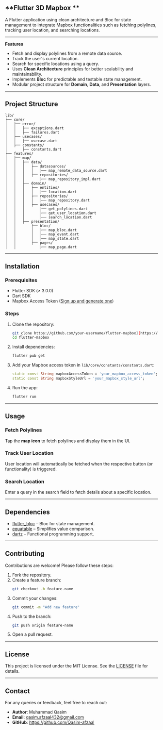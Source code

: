 ## **Flutter 3D Mapbox **

A Flutter application using clean architecture and Bloc for state management to integrate Mapbox functionalities such as fetching polylines, tracking user location, and searching locations.

---

 **Features**
- Fetch and display polylines from a remote data source.
- Track the user's current location.
- Search for specific locations using a query.
- Uses **Clean Architecture** principles for better scalability and maintainability.
- Implements **Bloc** for predictable and testable state management.
- Modular project structure for **Domain**, **Data**, and **Presentation** layers.

---

## **Project Structure**
```plaintext
lib/
├── core/
│   ├── error/
│   │   ├── exceptions.dart
│   │   ├── failures.dart
│   ├── usecases/
│   │   ├── usecase.dart
│   ├── constants/
│       ├── constants.dart
├── features/
│   ├── map/
│   │   ├── data/
│   │   │   ├── datasources/
│   │   │   │   ├── map_remote_data_source.dart
│   │   │   ├── repositories/
│   │   │       ├── map_repository_impl.dart
│   │   ├── domain/
│   │   │   ├── entities/
│   │   │   │   ├── location.dart
│   │   │   ├── repositories/
│   │   │   │   ├── map_repository.dart
│   │   │   ├── usecases/
│   │   │       ├── get_polylines.dart
│   │   │       ├── get_user_location.dart
│   │   │       ├── search_location.dart
│   │   ├── presentation/
│   │       ├── bloc/
│   │       │   ├── map_bloc.dart
│   │       │   ├── map_event.dart
│   │       │   ├── map_state.dart
│   │       ├── pages/
│   │           ├── map_page.dart
```

---

## **Installation**

### **Prerequisites**
- Flutter SDK (≥ 3.0.0)
- Dart SDK
- Mapbox Access Token ([Sign up and generate one](https://account.mapbox.com/auth/signup/))

### **Steps**
1. Clone the repository:
   ```bash
   git clone https://github.com/your-username/flutter-mapbox](https://github.com/Qasim-afzaal/flutter_3d_map_box.git
   cd flutter-mapbox
   ```
2. Install dependencies:
   ```bash
   flutter pub get
   ```
3. Add your Mapbox access token in `lib/core/constants/constants.dart`:
   ```dart
   static const String mapboxAccessToken = 'your_mapbox_access_token';
   static const String mapboxStyleUrl = 'your_mapbox_style_url';
   ```
4. Run the app:
   ```bash
   flutter run
   ```

---

## **Usage**
### Fetch Polylines
Tap the **map icon** to fetch polylines and display them in the UI.

### Track User Location
User location will automatically be fetched when the respective button (or functionality) is triggered.

### Search Location
Enter a query in the search field to fetch details about a specific location.

---

## **Dependencies**
- [flutter_bloc](https://pub.dev/packages/flutter_bloc) – Bloc for state management.
- [equatable](https://pub.dev/packages/equatable) – Simplifies value comparison.
- [dartz](https://pub.dev/packages/dartz) – Functional programming support.

---

## **Contributing**
Contributions are welcome! Please follow these steps:
1. Fork the repository.
2. Create a feature branch:
   ```bash
   git checkout -b feature-name
   ```
3. Commit your changes:
   ```bash
   git commit -m "Add new feature"
   ```
4. Push to the branch:
   ```bash
   git push origin feature-name
   ```
5. Open a pull request.

---

## **License**
This project is licensed under the MIT License. See the [LICENSE](LICENSE) file for details.

---

## **Contact**
For any queries or feedback, feel free to reach out:
- **Author**: Muhammad Qasim
- **Email**: qasim.afzaal432@gmail.com
- **GitHub**: https://github.com/Qasim-afzaal
